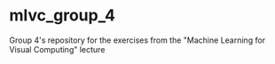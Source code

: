 # mlvc_group_4
Group 4's repository for the exercises from the "Machine Learning for Visual Computing" lecture 
